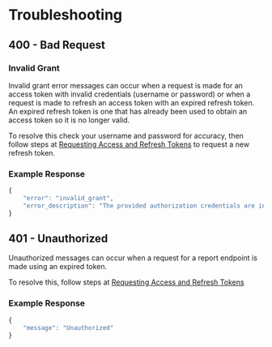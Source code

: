 # Troubleshooting

## 400 - Bad Request

### Invalid Grant

Invalid grant error messages can occur when a request is made for an access token with invalid credentials (username or password) or when a request is made to refresh an access token with an expired refresh token. An expired refresh token is one that has already been used to obtain an access token so it is no longer valid.

To resolve this check your username and password for accuracy, then follow steps at [Requesting Access and Refresh Tokens](https://reachlocal.github.io/api-docs/#api-access-step-2-authorization-requesting-access-and-refresh-tokens) to request a new refresh token.

### Example Response
```javascript
{
    "error": "invalid_grant",
    "error_description": "The provided authorization credentials are invalid. Refer to documentation at https://reachlocal.github.io/api-docs/#error-codes for further information."
}
```

## 401 - Unauthorized

Unauthorized messages can occur when a request for a report endpoint is made using an expired token.

To resolve this, follow steps at [Requesting Access and Refresh Tokens](https://reachlocal.github.io/api-docs/#api-access-step-2-authorization-requesting-access-and-refresh-tokens)

### Example Response

```javascript
{
    "message": "Unauthorized"
}
```
